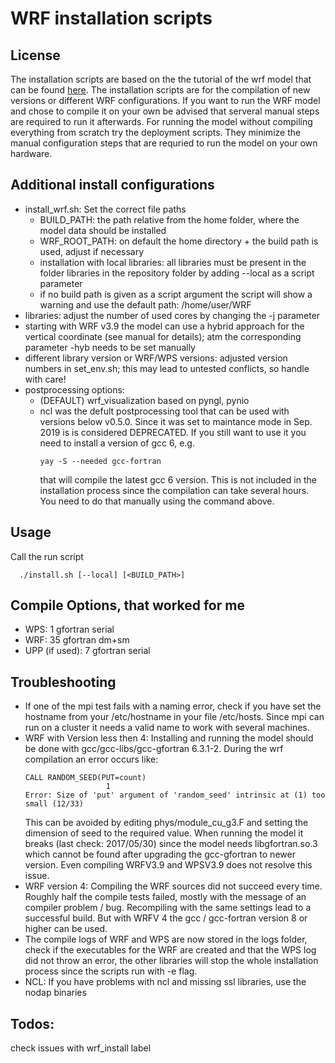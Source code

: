 # WRF installation scripts

## License
The installation scripts are based on the the tutorial of the wrf model that can be found
[here](http://www2.mmm.ucar.edu/wrf/OnLineTutorial/compilation_tutorial.php).
The installation scripts are for the compilation of new versions or different WRF configurations.
If you want to run the WRF model and chose to compile it on your own be advised that serveral manual steps are required to run it afterwards.
For running the model without compiling everything from scratch try the deployment scripts. They minimize the manual configuration steps that
are requried to run the model on your own hardware.

## Additional install configurations
* install_wrf.sh: Set the correct file paths
  - BUILD_PATH: the path relative from the home folder, where the model data should be installed
  - WRF_ROOT_PATH: on default the home directory + the build path is used, adjust if necessary
  - installation with local libraries: all libraries must be present in the folder libraries in the repository folder
    by adding --local as a script parameter
  - if no build path is given as a script argument the script will show a warning and use the default path: /home/user/WRF
* libraries: adjust the number of used cores by changing the -j parameter
* starting with WRF v3.9 the model can use a hybrid approach for the vertical coordinate
  (see manual for details); atm the corresponding parameter -hyb needs to be set manually
* different library version or WRF/WPS versions: adjusted version numbers in set_env.sh; this may lead to untested conflicts, so handle with care!
* postprocessing options:
  - (DEFAULT) wrf_visualization based on pyngl, pynio
  - ncl was the defult postprocessing tool that can be used with versions below v0.5.0. 
    Since it was set to maintance mode in Sep. 2019 is is considered DEPRECATED. 
    If you still want to use it you need to install a version of gcc 6, e.g. 
    ```
    yay -S --needed gcc-fortran 
    ```
    that will compile the latest gcc 6 version. 
    This is not included in the installation process since the compilation can take several hours. 
    You need to do that manually using the command above.

## Usage
Call the run script
```
  ./install.sh [--local] [<BUILD_PATH>]
```

## Compile Options, that worked for me
* WPS: 1 gfortran serial
* WRF: 35 gfortran dm+sm
* UPP (if used): 7 gfortran serial

## Troubleshooting
* If one of the mpi test fails with a naming error, check if you have set the
hostname from your /etc/hostname in your file /etc/hosts. Since mpi can run
on a cluster it needs a valid name to work with several machines.
* WRF with Version less then 4: Installing and running the model should be done with 
  gcc/gcc-libs/gcc-gfortran 6.3.1-2. During the wrf compilation an error occurs like:
   ```
   CALL RANDOM_SEED(PUT=count)
                     1
   Error: Size of 'put' argument of 'random_seed' intrinsic at (1) too small (12/33)
    ```
    This can be avoided by editing phys/module_cu_g3.F and setting the dimension of seed
    to the required value.
    When running the model it breaks (last check: 2017/05/30) since the model needs libgfortran.so.3
    which cannot be found after upgrading the gcc-gfortran to newer version. Even compiling WRFV3.9 and
    WPSV3.9 does not resolve this issue.
* WRF version 4: Compiling the WRF sources did not succeed every time. Roughly half the compile tests failed, mostly with
  the message of an compiler problem / bug. Recompiling with the same settings lead to a successful build. But with WRFV 4
  the gcc / gcc-fortran version 8 or higher can be used.
* The compile logs of WRF and WPS are now stored in the logs folder, check if the executables for the WRF are created and that the WPS
  log did not throw an error, the other libraries will stop the whole installation process since the scripts run with -e flag.
* NCL: If you have problems with ncl and missing ssl libraries, use the nodap binaries

## Todos:
check issues with wrf_install label

